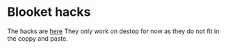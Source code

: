 # Blooket hacks

The hacks are [here](https://github.com/TheOrangeCow/blooket-hacks/blob/main/destophacks.js)
They only work on destop for now as they do not fit in the coppy and paste.
